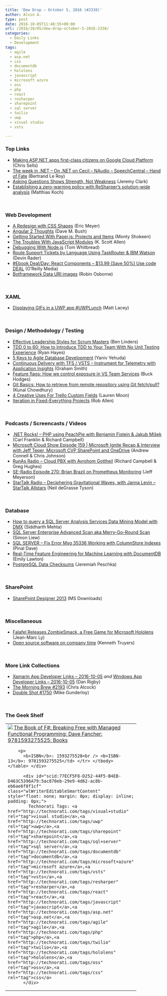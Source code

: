 ```yaml
---
title: 'Dew Drop – October 5, 2016 (#2338)'
author: Alvin A.
type: post
date: 2016-10-05T11:48:55+00:00
url: /2016/10/05/dew-drop-october-5-2016-2338/
categories:
  - Daily Links
  - Development
tags:
  - agile
  - asp.net
  - css
  - documentdb
  - hololens
  - javascript
  - microsoft azure
  - oss
  - php
  - react
  - resharper
  - sharepoint
  - sql server
  - twilio
  - uwp
  - visual studio
  - vsts

---
```

### <a name="top"></a>Top Links

  * <a href="https://cloudplatform.googleblog.com/2016/08/making-ASP.NET-apps-first-class-citizens-on-Google-Cloud-Platform.html" target="_blank">Making ASP.NET apps first-class citizens on Google Cloud Platform</a> (Chris Sells)
  * <a href="https://blogs.msdn.microsoft.com/dotnet/2016/10/04/the-week-in-net-on-net-on-cecil-naudio-speechcentral-hand-of-fate/" target="_blank">The week in .NET – On .NET on Cecil – NAudio – SpeechCentral – Hand of Fate</a> (Bertrand Le Roy)
  * <a href="http://jeremybytes.blogspot.com/2016/10/asking-questions-shows-strength-not.html" target="_blank">Asking Questions Shows Strength, Not Weakness</a> (Jeremy Clark)
  * <a href="https://blog.jetbrains.com/dotnet/2016/10/04/establishing-a-zero-warning-policy-with-resharpers-solution-wide-analysis/" target="_blank">Establishing a zero-warning policy with ReSharper’s solution-wide analysis</a> (Matthias Koch)

&nbsp;

### <a name="web"></a>Web Development

  * <a href="http://alistapart.com/article/redesign-with-css-shapes" target="_blank">A Redesign with CSS Shapes</a> (Eric Meyer)
  * <a href="http://blog.dmbcllc.com/angular-2-thoughts/" target="_blank">Angular 2 Thoughts</a> (Dave M. Bush)
  * <a href="https://code.tutsplus.com/tutorials/getting-started-with-paperjs-projects-and-items--cms-26481" target="_blank">Getting Started With Paper.js: Projects and Items</a> (Monty Shokeen)
  * <a href="http://odetocode.com/blogs/scott/archive/2016/10/04/the-troubles-with-javascript-modules.aspx" target="_blank">The Troubles With JavaScript Modules</a> (K. Scott Allen)
  * <a href="https://code.tutsplus.com/tutorials/debugging-with-nodejs--cms-26306" target="_blank">Debugging With Node.js</a> (Tom Whitbread)
  * <a href="https://twilioinc.wpengine.com/2016/10/language-based-task-routing-twilio-sms-ibm-application-insights-add-on.html" target="_blank">Route Support Tickets by Language Using TaskRouter & IBM Watson</a> (Devin Rader)
  * <a href="http://feedproxy.google.com/~r/oreilly/news/~3/zUvMA2r6U_c/9781785889288.do" target="_blank">#Ebook Deal/Day: React Components &#8211; $13.99 (Save 50%) Use code DEAL</a> (O&#8217;Reilly Media)
  * <a href="http://robinosborne.co.uk/2016/10/05/botframework-data-uri-images/" target="_blank">Botframework Data URI images</a> (Robin Osborne)

&nbsp;

### <a name="silverlight"></a>XAML

  * <a href="http://feedproxy.google.com/~r/MattLacey/~3/MvCFBHnhu7M/displaying-gifs-in-uwp-app-uwplunch.html" target="_blank">Displaying GIFs in a UWP app #UWPLunch</a> (Matt Lacey)

&nbsp;

### <a name="design"></a>Design / Methodology / Testing

  * <a href="https://www.benlinders.com/2016/leadership-styles-scrum-masters/" target="_blank">Effective Leadership Styles for Scrum Masters</a> (Ben Linders)
  * <a href="http://feedproxy.google.com/~r/blogryanhayesnet/~3/EElGe-p-nHo/" target="_blank">TDD 0 to 60: How to Introduce TDD to Your Team With No Unit Testing Experience</a> (Ryan Hayes)
  * <a href="https://dzone.com/articles/5-keys-to-agile-database-development?utm_medium=feed&utm_source=feedpress.me&utm_campaign=Feed%3A+dzone%2Fdatabase" target="_blank">5 Keys to Agile Database Development</a> (Yaniv Yehuda)
  * <a href="https://pleasereleaseme.net/continuous-delivery-tfs-vsts-instrument-telemetry-application-insights/" target="_blank">Continuous Delivery with TFS / VSTS – Instrument for Telemetry with Application Insights</a> (Graham Smith)
  * <a href="https://blogs.msdn.microsoft.com/visualstudioalm/2016/10/04/feature-flags-how-we-control-exposure-in-vs-team-services/" target="_blank">Feature flags: How we control exposure in VS Team Services</a> (Buck Hodges)
  * <a href="http://feedproxy.google.com/~r/kunal2383/~3/dVi3hzzapBs/git-cheatsheet-git-fetch-pull.html" target="_blank">Git Basics: How to retrieve from remote repository using Git fetch/pull?</a> (Kunal Chowdhury)
  * <a href="http://blog.trello.com/creative-uses-for-trello-custom-fields/" target="_blank">4 Creative Uses For Trello Custom Fields</a> (Lauren Moon)
  * <a href="https://dzone.com/articles/iteration-in-fixed-everything-projects?utm_medium=feed&utm_source=feedpress.me&utm_campaign=Feed%3A+dzone%2Fagile" target="_blank">Iteration in Fixed-Everything Projects</a> (Rob Allen)

&nbsp;

### <a name="podcasts"></a>Podcasts / Screencasts / Videos

  * <a href="http://www.dotnetrocks.com/default.aspx?ShowNum=1357" target="_blank">.NET Rocks! &#8211; PHP using PeachPie with Benjamin Fistein & Jakub Míšek</a> (Carl Franklin & Richard Campbell)
  * <a href="http://feeds.microsoftcloudshow.com/~r/microsoftcloudshowepisodes/~3/PLE83IFUUvM/159-microsoft-ignite-recap-interview-with-jeff-teper-microsoft-cvp-sharepoint-and-onedrive" target="_blank">Microsoft Cloud Show Episode 159 | Microsoft Ignite Recap & Interview with Jeff Teper, Microsoft CVP SharePoint and OneDrive</a> (Andrew Connell & Chris Johnson)
  * <a href="http://feedproxy.google.com/~r/RunaAsRadioWma/~3/mpSspcJC0FE/default.aspx" target="_blank">RunAs Radio &#8211; Cloud PBX with Avrohom Gottheil</a> (Richard Campbell & Greg Hughes)
  * <a href="http://feedproxy.google.com/~r/se-radio/~3/fG8Sp5iWHZ0/" target="_blank">SE-Radio Episode 270: Brian Brazil on Prometheus Monitoring</a> (Jeff Meyerson)
  * <a href="https://soundcloud.com/startalk/deciphering-gravitational-waves-with-janna-levin" target="_blank">StarTalk Radio &#8211; Deciphering Gravitational Waves, with Janna Levin &#8211; StarTalk Allstars</a> (Neil deGrasse Tyson)

&nbsp;

### <a name="sql"></a>Database

  * <a href="http://feedproxy.google.com/~r/MSSQLTips-LatestSqlServerTips/~3/hgic0pixzVo/tip.asp" target="_blank">How to query a SQL Server Analysis Services Data Mining Model with DMX</a> (Siddharth Mehta)
  * <a href="http://feedproxy.google.com/~r/MSSQLTips-LatestSqlServerTips/~3/wg-o5S0Lzcc/tip.asp" target="_blank">SQL Server Enterprise Advanced Scan aka Merry-Go-Round Scan</a> (Simon Liew)
  * <a href="http://blog.sqlauthority.com/2016/10/05/sql-server-fix-error-msg-35336-working-columnstore-indexes/" target="_blank">SQL SERVER – Fix Error Msg 35336 Working with ColumnStore Indexes</a> (Pinal Dave)
  * <a href="https://azure.microsoft.com/blog/real-time-feature-engineering-for-machine-learning-with-documentdb/" target="_blank">Real-Time Feature Engineering for Machine Learning with DocumentDB</a> (Emily Lawton)
  * <a href="http://feedproxy.google.com/~r/facility9/~3/ak-cnY_xJEs/" target="_blank">PostgreSQL Data Checksums</a> (Jeremiah Peschka)

&nbsp;

### <a name="sp"></a>SharePoint

  * <a href="http://www.microsoft.com/en-us/download/details.aspx?id=35491&WT.mc_id=DX_MVP4025064" target="_blank">SharePoint Designer 2013</a> (MS Downloads)

&nbsp;

### <a name="misc"></a>Miscellaneous

  * <a href="https://blog.falafel.com/falafel-releases-zombiesmack-free-game-microsoft-hololens/" target="_blank">Falafel Releases ZombieSmack, a Free Game for Microsoft Hololens</a> (Jean-Marc Ly)
  * <a href="http://feedproxy.google.com/~r/KennethTruyers/~3/3du_0eDpdAU/" target="_blank">Open source software on company time</a> (Kenneth Truyers)

&nbsp;

### <a name="links"></a>More Link Collections

  * <a href="http://allaboutxamarin.com/2016/10/xamarin-app-developer-links-2016-10-05/" target="_blank">Xamarin App Developer Links &#8211; 2016-10-05</a> _and_ <a href="http://windowsappdev.com/2016/10/windows-app-developer-links-2016-10-05/" target="_blank">Windows App Developer Links &#8211; 2016-10-05</a> (Dan Rigby)
  * <a href="http://feedproxy.google.com/~r/ReflectivePerspective/~3/oDwI8Tt5FDA/" target="_blank">The Morning Brew #2193</a> (Chris Alcock)
  * <a href="http://afreshcup.com/home/2016/10/5/double-shot-1750.html" target="_blank">Double Shot #1750</a> (Mike Gunderloy)

&nbsp;

### <a name="shelf"></a>The Geek Shelf

<div id="scid:7dc1bd33-94bd-46fd-a20b-0131235bcd47:b764e857-f1b9-4cb7-ae2a-c63081bfe78e" class="wlWriterEditableSmartContent" style="float: none; margin: 0px; display: inline; padding: 0px;">
  <table border="0" width="400" cellspacing="0" cellpadding="2">
    <tr>
      <td valign="top" width="400">
        <a title="The Book of F#: Breaking Free with Managed Functional Programming: Dave Fancher: 9781593275525: Books" href="http://www.amazon.com/exec/obidos/ASIN/1593275528/amavin-20"><img data-recalc-dims="1" decoding="async" style="float: left;" src="https://i0.wp.com/images.amazon.com/images/P/1593275528.01.MZZZZZZZ.jpg?w=660" align="left" border="0" />The Book of F#: Breaking Free with Managed Functional Programming: Dave Fancher: 9781593275525: Books</a></p> 
        
        <p>
          <b>ISBN</b>: 1593275528<br /> <b>ISBN-13</b>: 9781593275525</td> </tr> </tbody> </table> </div> 
          
          <div id="scid:77ECF5F8-D252-44F5-B4EB-D463C5396A79:5ac870eb-29e9-4d62-ac8b-eb6ae6f8f1cf" class="wlWriterEditableSmartContent" style="float: none; margin: 0px; display: inline; padding: 0px;">
            Technorati Tags: <a href="http://technorati.com/tags/visual+studio" rel="tag">visual studio</a>,<a href="http://technorati.com/tags/uwp" rel="tag">uwp</a>,<a href="http://technorati.com/tags/sharepoint" rel="tag">sharepoint</a>,<a href="http://technorati.com/tags/sql+server" rel="tag">sql server</a>,<a href="http://technorati.com/tags/documentdb" rel="tag">documentdb</a>,<a href="http://technorati.com/tags/microsoft+azure" rel="tag">microsoft azure</a>,<a href="http://technorati.com/tags/vsts" rel="tag">vsts</a>,<a href="http://technorati.com/tags/resharper" rel="tag">resharper</a>,<a href="http://technorati.com/tags/react" rel="tag">react</a>,<a href="http://technorati.com/tags/javascript" rel="tag">javascript</a>,<a href="http://technorati.com/tags/asp.net" rel="tag">asp.net</a>,<a href="http://technorati.com/tags/agile" rel="tag">agile</a>,<a href="http://technorati.com/tags/php" rel="tag">php</a>,<a href="http://technorati.com/tags/twilio" rel="tag">twilio</a>,<a href="http://technorati.com/tags/hololens" rel="tag">hololens</a>,<a href="http://technorati.com/tags/oss" rel="tag">oss</a>,<a href="http://technorati.com/tags/css" rel="tag">css</a>
          </div>